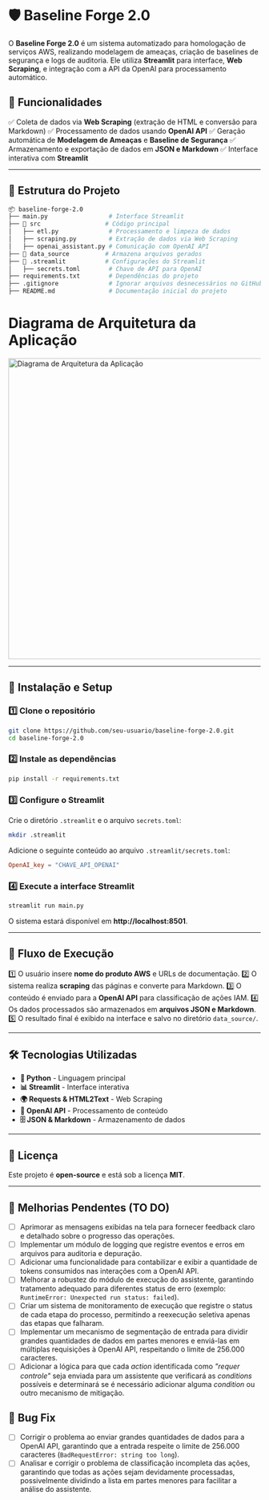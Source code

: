 # 🛡️ Baseline Forge 2.0

O **Baseline Forge 2.0** é um sistema automatizado para homologação de serviços AWS, realizando modelagem de ameaças, criação de baselines de segurança e logs de auditoria. Ele utiliza **Streamlit** para interface, **Web Scraping**, e integração com a API da OpenAI para processamento automático.

## 📌 Funcionalidades
✅ Coleta de dados via **Web Scraping** (extração de HTML e conversão para Markdown)
✅ Processamento de dados usando **OpenAI API**
✅ Geração automática de **Modelagem de Ameaças** e **Baseline de Segurança**
✅ Armazenamento e exportação de dados em **JSON e Markdown**
✅ Interface interativa com **Streamlit**

---

## 📂 Estrutura do Projeto

```bash
📦 baseline-forge-2.0
├── main.py                 # Interface Streamlit
├── 📂 src                  # Código principal
│   ├── etl.py              # Processamento e limpeza de dados
│   ├── scraping.py         # Extração de dados via Web Scraping
│   ├── openai_assistant.py # Comunicação com OpenAI API
├── 📂 data_source          # Armazena arquivos gerados
├── 📂 .streamlit           # Configurações do Streamlit
│   ├── secrets.toml        # Chave de API para OpenAI
├── requirements.txt        # Dependências do projeto
├── .gitignore              # Ignorar arquivos desnecessários no GitHub
├── README.md               # Documentação inicial do projeto
```

# Diagrama de Arquitetura da Aplicação

<img src="diagramas/diagrama_arquitetura_aplicacao.png" alt="Diagrama de Arquitetura da Aplicação" width="600">

---

## 🚀 Instalação e Setup

### 1️⃣ **Clone o repositório**
```bash
git clone https://github.com/seu-usuario/baseline-forge-2.0.git
cd baseline-forge-2.0
```

### 2️⃣ **Instale as dependências**
```bash
pip install -r requirements.txt
```

### 3️⃣ **Configure o Streamlit**
Crie o diretório `.streamlit` e o arquivo `secrets.toml`:
```bash
mkdir .streamlit
```
Adicione o seguinte conteúdo ao arquivo `.streamlit/secrets.toml`:
```toml
OpenAI_key = "CHAVE_API_OPENAI"
```

### 4️⃣ **Execute a interface Streamlit**
```bash
streamlit run main.py
```
O sistema estará disponível em **http://localhost:8501**.

---

## 📡 Fluxo de Execução
1️⃣ O usuário insere **nome do produto AWS** e URLs de documentação.
2️⃣ O sistema realiza **scraping** das páginas e converte para Markdown.
3️⃣ O conteúdo é enviado para a **OpenAI API** para classificação de ações IAM.
4️⃣ Os dados processados são armazenados em **arquivos JSON e Markdown**.
5️⃣ O resultado final é exibido na interface e salvo no diretório `data_source/`.

---

## 🛠️ Tecnologias Utilizadas
- **🐍 Python** - Linguagem principal
- **📊 Streamlit** - Interface interativa
- **🌍 Requests & HTML2Text** - Web Scraping
- **🤖 OpenAI API** - Processamento de conteúdo
- **🗄️ JSON & Markdown** - Armazenamento de dados

---

## 📜 Licença

Este projeto é **open-source** e está sob a licença **MIT**.

---

## 📌 Melhorias Pendentes (TO DO)  

- [ ] Aprimorar as mensagens exibidas na tela para fornecer feedback claro e detalhado sobre o progresso das operações.  
- [ ] Implementar um módulo de logging que registre eventos e erros em arquivos para auditoria e depuração.  
- [ ] Adicionar uma funcionalidade para contabilizar e exibir a quantidade de tokens consumidos nas interações com a OpenAI API.  
- [ ] Melhorar a robustez do módulo de execução do assistente, garantindo tratamento adequado para diferentes status de erro (exemplo: `RuntimeError: Unexpected run status: failed`).  
- [ ] Criar um sistema de monitoramento de execução que registre o status de cada etapa do processo, permitindo a reexecução seletiva apenas das etapas que falharam.  
- [ ] Implementar um mecanismo de segmentação de entrada para dividir grandes quantidades de dados em partes menores e enviá-las em múltiplas requisições à OpenAI API, respeitando o limite de 256.000 caracteres.  
- [ ] Adicionar a lógica para que cada *action* identificada como *"requer controle"* seja enviada para um assistente que verificará as *conditions* possíveis e determinará se é necessário adicionar alguma *condition* ou outro mecanismo de mitigação.  

## 🐛 Bug Fix  

- [ ] Corrigir o problema ao enviar grandes quantidades de dados para a OpenAI API, garantindo que a entrada respeite o limite de 256.000 caracteres (`BadRequestError: string too long`).  
- [ ] Analisar e corrigir o problema de classificação incompleta das ações, garantindo que todas as ações sejam devidamente processadas, possivelmente dividindo a lista em partes menores para facilitar a análise do assistente.
